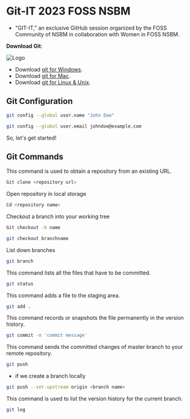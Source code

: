 # Git-IT 2023 FOSS NSBM

- "GIT-IT," an exclusive GitHub session organized by the FOSS Community of NSBM in collaboration with Women in FOSS NSBM.

**Download Git**: 

![Logo](https://git-scm.com/images/logo@2x.png)

- Download [git for Windows](https://github.com/git-for-windows/git/releases/download/v2.40.1.windows.1/Git-2.40.1-64-bit.exe).
- Download [git for Mac](https://git-scm.com/download/mac).
- Download [git for Linux & Unix](https://git-scm.com/download/linux).

## Git Configuration

```bash
git config --global user.name "John Doe"
```
```bash
git config --global user.email johndoe@example.com
```

So, let's get started!
## Git Commands

This command is used to obtain a repository from an existing URL.

```bash
Git clone <repository url>

```
Open repository in local storage

```bash
Cd <repository name>

```
Checkout a branch into your working tree


```bash
Git checkout -b name

```
```bash
git checkout branchname

```
List down branches

```bash
git branch

```
This command lists all the files that have to be committed.


```bash
git status

```
This command adds a file to the staging area.


```bash
git add .

```
This command records or snapshots the file permanently in the version history.


```bash
git commit -m 'commit message'

```

This command sends the committed changes of master branch to your remote repository.
```bash
git push

```
 - if we create a branch locally
  ```bash
git push --set-upstream origin <branch name>

```
This command is used to list the version history for the current branch.


```bash
git log

```

 
